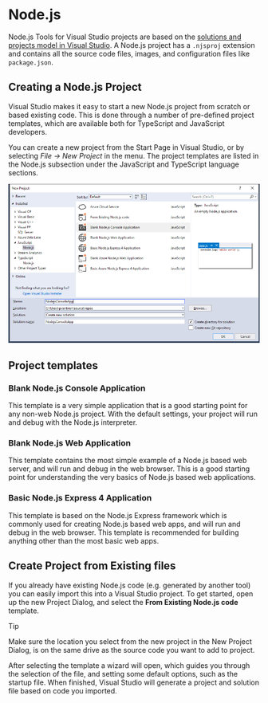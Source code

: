 # Node.js

Node.js Tools for Visual Studio projects are based on the [solutions and projects model in Visual Studio](https://docs.microsoft.com/en-us/visualstudio/ide/solutions-and-projects-in-visual-studio). 
A Node.js project has a `.njsproj` extension and contains all the source code files, images, and configuration files like `package.json`.

## Creating a Node.js Project

Visual Studio makes it easy to start a new Node.js project from scratch or based existing code.
This is done through a number of pre-defined project templates, which are available both for TypeScript and JavaScript developers.

You can create a new project from the Start Page in Visual Studio, or by selecting _File -> New Project_ in the menu.
The project templates are listed in the Node.js subsection under the JavaScript and TypeScript language sections.

![New Project Dialog](../../images/node/newproject-dialog.png) 

## Project templates
### Blank Node.js Console Application
This template is a very simple application that is a good starting point for any non-web Node.js project.
With the default settings, your project will run and debug with the Node.js interpreter.

### Blank Node.js Web Application
This template contains the most simple example of a Node.js based web server, and will run and debug in the web browser.
This is a good starting point for understanding the very basics of Node.js based web applications. 

### Basic Node.js Express 4 Application
This template is based on the Node.js Express framework which is commonly used for creating Node.js based web apps, and will run and debug in the web browser.
This template is recommended for building anything other than the most basic web apps.

## Create Project from Existing files
If you already have existing Node.js code (e.g. generated by another tool) you can easily import this into a Visual Studio project. 
To get started, open up the new Project Dialog, and select the **From Existing Node.js code** template. 

> [!Tip]
> Make sure the location you select from the new project in the New Project Dialog, is on the same drive as the source code you want to add to project.

After selecting the template a wizard will open, which guides you through the selection of the file, and setting some default options, such as the startup file. 
When finished, Visual Studio will generate a project and solution file based on code you imported.